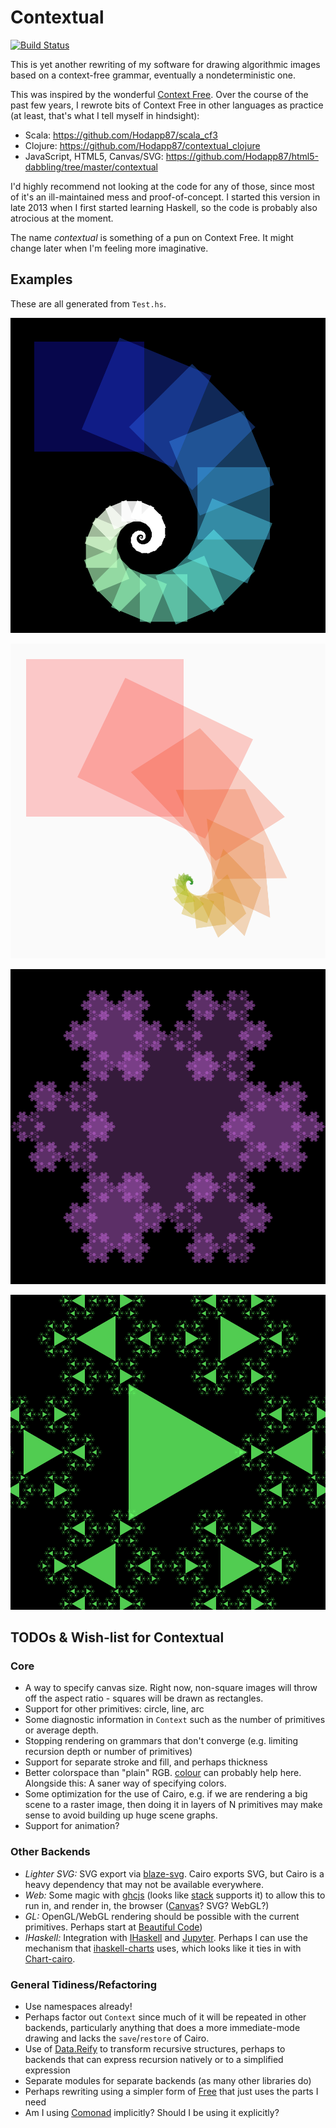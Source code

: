 # Contextual

[![Build Status](https://travis-ci.org/Hodapp87/contextual.svg?branch=master)](https://travis-ci.org/Hodapp87/contextual)

This is yet another rewriting of my software for drawing algorithmic
images based on a context-free grammar, eventually a nondeterministic
one.

This was inspired by the wonderful
[Context Free](http://www.contextfreeart.org/).  Over the course of
the past few years, I rewrote bits of Context Free in other languages
as practice (at least, that's what I tell myself in hindsight):

* Scala: https://github.com/Hodapp87/scala_cf3
* Clojure: https://github.com/Hodapp87/contextual_clojure
* JavaScript, HTML5, Canvas/SVG:
  https://github.com/Hodapp87/html5-dabbling/tree/master/contextual

I'd highly recommend not looking at the code for any of those, since
most of it's an ill-maintained mess and proof-of-concept.  I started
this version in late 2013 when I first started learning Haskell, so
the code is probably also atrocious at the moment.

The name *contextual* is something of a pun on Context Free.  It might
change later when I'm feeling more imaginative.

## Examples

These are all generated from `Test.hs`.

![HSL spiral](testHSL.png)

![HSL spiral](testHSL2.png)

![Sierpinski (ish)](sierpinski.png)

![Not Sierpinski](notSierpinski.png)

## TODOs & Wish-list for Contextual

### Core

* A way to specify canvas size.  Right now, non-square images will
throw off the aspect ratio - squares will be drawn as rectangles.
* Support for other primitives: circle, line, arc
* Some diagnostic information in `Context` such as the number of
primitives or average depth.
* Stopping rendering on grammars that don't converge (e.g. limiting
recursion depth or number of primitives)
* Support for separate stroke and fill, and perhaps thickness
* Better colorspace than "plain" RGB.
[colour](https://hackage.haskell.org/package/colour) can probably help
here.  Alongside this: A saner way of specifying colors.
* Some optimization for the use of Cairo, e.g. if we are rendering a
big scene to a raster image, then doing it in layers of N primitives
may make sense to avoid building up huge scene graphs.
* Support for animation?

### Other Backends

* *Lighter SVG:* SVG export via
[blaze-svg](https://hackage.haskell.org/package/blaze-svg).  Cairo
exports SVG, but Cairo is a heavy dependency that may not be available
everywhere.
* *Web:* Some magic with [ghcjs](https://github.com/ghcjs/ghcjs) (looks like
[stack](http://docs.haskellstack.org/en/stable/ghcjs/) supports it) to
allow this to run in, and render in, the browser
([Canvas](https://github.com/ghcjs/ghcjs-base/tree/master/JavaScript/Web/Canvas)?
SVG? WebGL?)
* *GL:* OpenGL/WebGL rendering should be possible with the current
primitives.  Perhaps start at
[Beautiful Code](http://www.renci.org/wp-content/pub/tutorials/BeautifulCode.pdf))
* *IHaskell:* Integration with [IHaskell](https://github.com/gibiansky/IHaskell)
and [Jupyter](http://jupyter.org/).  Perhaps I can use the mechanism
that
[ihaskell-charts](https://hackage.haskell.org/package/ihaskell-charts)
uses, which looks like it ties in with
[Chart-cairo](https://hackage.haskell.org/package/Chart-cairo).

### General Tidiness/Refactoring

* Use namespaces already!
* Perhaps factor out `Context` since much of it will be repeated in
other backends, particularly anything that does a more immediate-mode
drawing and lacks the `save`/`restore` of Cairo.
* Use of [Data.Reify](https://hackage.haskell.org/package/data-reify)
to transform recursive structures, perhaps to backends that can
express recursion natively or to a simplified expression
* Separate modules for separate backends (as many other libraries do)
* Perhaps rewriting using a simpler form of
[Free](https://hackage.haskell.org/package/free/docs/Control-Monad-Free.html)
that just uses the parts I need
* Am I using
[Comonad](http://www.haskellforall.com/2013/02/you-could-have-invented-comonads.html)
implicitly?  Should I be using it explicitly?

